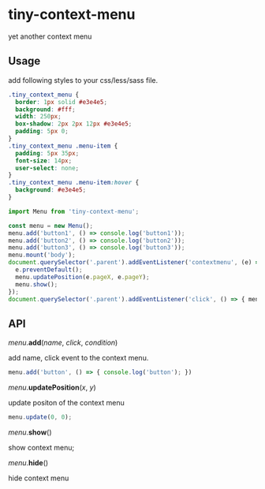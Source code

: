 # tiny-context-menu
yet another context menu

## Usage
add following styles to your css/less/sass file.
```css
.tiny_context_menu {
  border: 1px solid #e3e4e5;
  background: #fff;
  width: 250px;
  box-shadow: 2px 2px 12px #e3e4e5;
  padding: 5px 0;
}
.tiny_context_menu .menu-item {
  padding: 5px 35px;
  font-size: 14px;
  user-select: none;
}
.tiny_context_menu .menu-item:hover {
  background: #e3e4e5;
}
```

```js
import Menu from 'tiny-context-menu';

const menu = new Menu();
menu.add('button1', () => console.log('button1'));
menu.add('button2', () => console.log('button2'));
menu.add('button3', () => console.log('button3'));
menu.mount('body');
document.querySelector('.parent').addEventListener('contextmenu', (e) => {
  e.preventDefault();
  menu.updatePosition(e.pageX, e.pageY);
  menu.show();
});
document.querySelector('.parent').addEventListener('click', () => { menu.hide(); })
```

## API

<i>menu</i>.<b>add</b>(<i>name</i>, <i>click</i>, <i>condition</i>)

add name, click event to the context menu.

```js
menu.add('button', () => { console.log('button'); })
```

<i>menu</i>.<b>updatePosition</b>(<i>x</i>, <i>y</i>)

update positon of the context menu

```js
menu.update(0, 0);
```


<i>menu</i>.<b>show</b>()

show context menu;


<i>menu</i>.<b>hide</b>()

hide context menu
